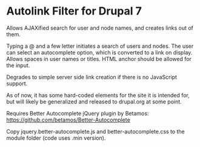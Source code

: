 Autolink Filter for Drupal 7
============================

Allows AJAXified search for user and node names, and creates links out of them.

Typing a @ and a few letter initiates a search of users and nodes. The user can
select an autocomplete option, which is converted to a link on display. Allows
spaces in user names or titles. HTML anchor should be allowed for the input.

Degrades to simple server side link creation if there is no JavaScript support.

As of now, it has some hard-coded elements for the site it is intended for, but
will likely be generalized and released to drupal.org at some point.

Requires Better Autocomplete jQuery plugin by Betamos:
https://github.com/betamos/Better-Autocomplete

Copy jquery.better-autocomplete.js and better-autocomplete.css to the module
folder (code uses .min version).
